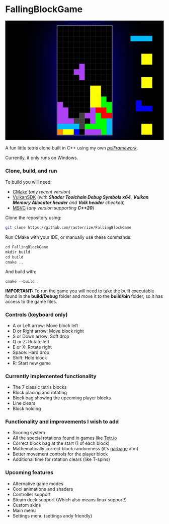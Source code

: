 # FallingBlockGame

![gameplay](https://github.com/rasterrize/FallingBlockGame/raw/master/screenshot.png)

A fun little tetris clone built in C++ using my own [*pxlFramework*](https://github.com/rasterrize/pxlFramework).

Currently, it only runs on Windows.

### Clone, build, and run

To build you will need:
 - [CMake](https://cmake.org/download/) (_any recent version_)
 - [VulkanSDK](https://vulkan.lunarg.com/sdk/home) (_with **Shader Toolchain Debug Symbols x64**, **Vulkan Memory Allocator header** and **Volk header** checked_)
 - [MSVC](https://visualstudio.microsoft.com/downloads/) (_any version supporting **C++20**_)

Clone the repository using:
```sh
git clone https://github.com/rasterrize/FallingBlockGame
```

Run CMake with your IDE, or manually use these commands:
```
cd FallingBlockGame
mkdir build
cd build
cmake ..
```

And build with:
```
cmake --build .
```

**IMPORTANT:** To run the game you will need to take the built executable found in the **build/Debug** folder and move it to the **build/bin** folder, so it has access to the game files.

### Controls (keyboard only)
- A or Left arrow: Move block left
- D or Right arrow: Move block right
- S or Down arrow: Soft drop
- Q or Z: Rotate left
- E or X: Rotate right
- Space: Hard drop
- Shift: Hold block
- R: Start new game

### Currently implemented functionality
- The 7 classic tetris blocks
- Block placing and rotating
- Block bag showing the upcoming player blocks
- Line clears
- Block holding

### Functionality and improvements I wish to add
- Scoring system
- All the special rotations found in games like [Tetr.io](https://tetr.io/)
- Correct block bag at the start (1 of each block)
- Mathematically correct block randomness (it's [garbage](https://youtu.be/tdFNA7YBM4c?si=ZvevQpMfnZjeRNQi) atm)
- Better movement controls for the player block
- Additional time for rotation clears (like T-spins)

### Upcoming features
- Alternative game modes
- Cool animations and shaders
- Controller support
- Steam deck support (Which also means linux support!)
- Custom skins
- Main menu
- Settings menu (settings andy friendly)
